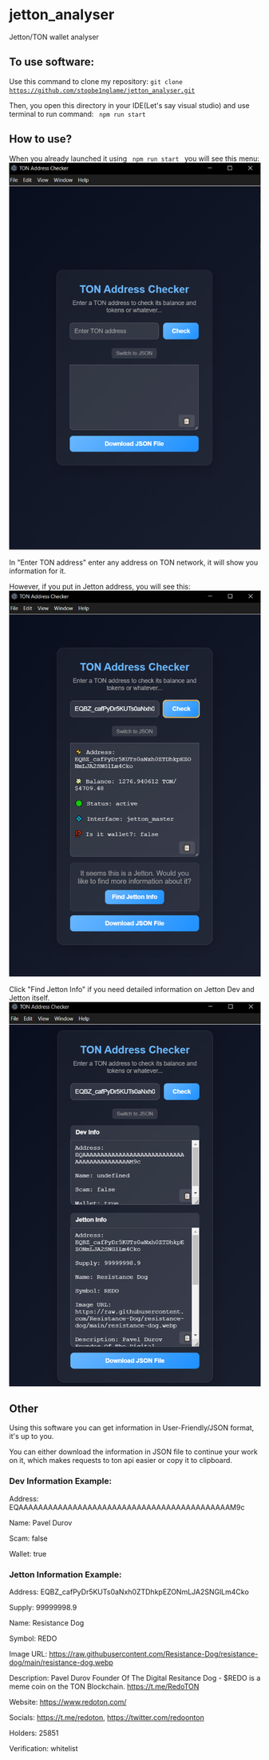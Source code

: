 # jetton_analyser
Jetton/TON wallet analyser

## To use software:
Use this command to clone my repository: <code>git clone https://github.com/stopbe1nglame/jetton_analyser.git</code>

Then, you open this directory in your IDE(Let's say visual studio) and use terminal to run command: <code> npm run start </code>

## How to use?

When you already launched it using <code> npm run start </code> you will see this menu:
<img src="img/main_ss.png" alt="Main Menu"/>

In "Enter TON address" enter any address on TON network, it will show you information for it.

However, if you put in Jetton address, you will see this:
<img src="img/find_jetton_ss.png" alt="Find Jetton Button"/>

Click "Find Jetton Info" if you need detailed information on Jetton Dev and Jetton itself.
<img src="img/jetton_ss.png" alt="Jetton Info"/>



## Other
Using this software you can get information in User-Friendly/JSON format, it's up to you.

You can either download the information in JSON file to continue your work on it, which makes requests to ton api easier or copy it to clipboard.


### Dev Information Example:
Address: EQAAAAAAAAAAAAAAAAAAAAAAAAAAAAAAAAAAAAAAAAAAAM9c

Name: Pavel Durov

Scam: false

Wallet: true


### Jetton Information Example: 
Address: EQBZ_cafPyDr5KUTs0aNxh0ZTDhkpEZONmLJA2SNGlLm4Cko

Supply: 99999998.9

Name: Resistance Dog

Symbol: REDO

Image URL: https://raw.githubusercontent.com/Resistance-Dog/resistance-dog/main/resistance-dog.webp

Description: Pavel Durov Founder Of The Digital Resitance Dog - $REDO is a meme coin on the TON Blockchain. https://t.me/RedoTON

Website: https://www.redoton.com/

Socials: https://t.me/redoton, https://twitter.com/redoonton

Holders: 25851

Verification: whitelist